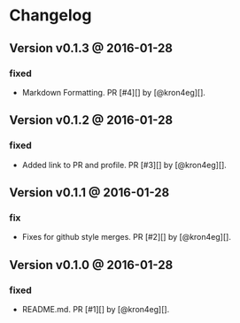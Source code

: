 
# Changelog

## Version v0.1.3 @ 2016-01-28

### fixed

* Markdown Formatting. PR [#4][] by [@kron4eg][].

## Version v0.1.2 @ 2016-01-28

### fixed

* Added link to PR and profile. PR [#3][] by [@kron4eg][].

## Version v0.1.1 @ 2016-01-28

### fix

* Fixes for github style merges. PR [#2][] by [@kron4eg][].

## Version v0.1.0 @ 2016-01-28

### fixed

* README.md. PR [#1][] by [@kron4eg][].
